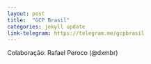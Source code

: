 ```yaml
---
layout: post
title:  "GCP Brasil"
categories: jekyll update
link-telegram: https://telegram.me/gcpbrasil
---
```

Colaboração: Rafael Peroco (@dxmbr)
